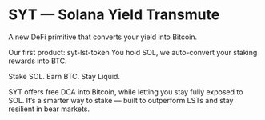 # SYT — Solana Yield Transmute

A new DeFi primitive that converts your yield into Bitcoin.

Our first product: syt-lst-token
You hold SOL, we auto-convert your staking rewards into BTC.

Stake SOL. Earn BTC. Stay Liquid.

SYT offers free DCA into Bitcoin, while letting you stay fully exposed to SOL.
It’s a smarter way to stake — built to outperform LSTs and stay resilient in bear markets.
